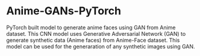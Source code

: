 # Anime-GANs-PyTorch
PyTorch built model to generate anime faces using GAN from Anime dataset.
This CNN model uses Generative Adversarial Network (GAN) to generate synthetic data (Anime faces) from 
Anime-Face dataset. This model can be used for the generaration of any synthetic images using GAN.

